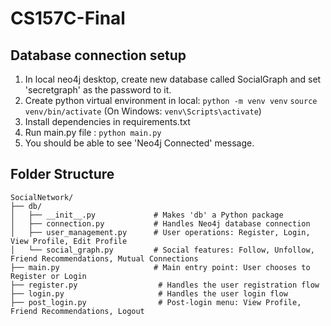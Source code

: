# CS157C-Final

## Database connection setup

1. In local neo4j desktop, create new database called SocialGraph and set 'secretgraph' as the password to it.
2. Create python virtual environment in local:
   `python -m venv venv`
   `source venv/bin/activate` (On Windows: `venv\Scripts\activate`)
3. Install dependencies in requirements.txt
4. Run main.py file : `python main.py`
5. You should be able to see 'Neo4j Connected' message.


## Folder Structure
```
SocialNetwork/
├── db/
│   ├── __init__.py             # Makes 'db' a Python package
│   ├── connection.py           # Handles Neo4j database connection
│   ├── user_management.py      # User operations: Register, Login, View Profile, Edit Profile
│   └── social_graph.py         # Social features: Follow, Unfollow, Friend Recommendations, Mutual Connections
├── main.py                     # Main entry point: User chooses to Register or Login
├── register.py                  # Handles the user registration flow
├── login.py                     # Handles the user login flow
├── post_login.py                # Post-login menu: View Profile, Friend Recommendations, Logout
```



